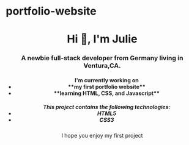 # portfolio-website

<h1 align="center">Hi 👋, I'm Julie</h1>
<h3 align="center">A newbie full-stack developer from Germany living in Ventura,CA.</h3>
<h4><ul align="center">I'm currently working on
    <li align="center">**my first portfolio website**</li>
    <li align="center">**learning HTML, CSS, and Javascript**</li></ul></h4>
<h5><ul align="center">This project contains the following technologies:
    <li align="center">HTML5</li>
    <li align="center">CSS3</li></h5>
<p align="center" style="italic">I hope you enjoy my first project</p>

